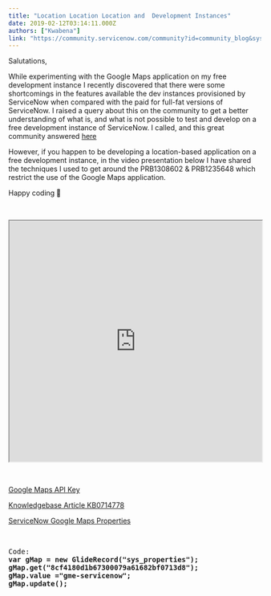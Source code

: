 ```yaml
---
title: "Location Location Location and  Development Instances"
date: 2019-02-12T03:14:11.000Z
authors: ["Kwabena"]
link: "https://community.servicenow.com/community?id=community_blog&sys_id=0652633ddb2b27001089e15b8a9619c5"
---
```

<p>Salutations,</p>
<p>While experimenting with the Google Maps application on my free development instance I recently discovered that there were some shortcomings in the features available the dev instances provisioned by ServiceNow when compared with the paid for full-fat versions of ServiceNow. I raised a query about this on the community to get a better understanding of what is, and what is not possible to test and develop on a free development instance of ServiceNow. I called, and this great community answered <a href="community?id&#61;community_question&amp;sys_id&#61;6e1107f5dbe3e3001089e15b8a9619c3" rel="nofollow">here</a></p>
<p>However, if you happen to be developing a location-based application on a free development instance, in the video presentation below I have shared the techniques I used to get around the PRB1308602 &amp; PRB1235648 which restrict the use of the Google Maps application.</p>
<p>Happy coding<strong> &#x1f642;</strong> </p>
<p> </p>
<p><iframe id="video_tinymce" style="width: 100%; height: 480px;" src="https://www.youtube.com/embed/WST5LBbAI28"></iframe></p>
<p> </p>
<p><a href="https://developers.google.com/maps/documentation/javascript/get-api-key" rel="nofollow">Google Maps API Key</a></p>
<p><a href="https://hi.service-now.com/kb_view.do?sysparm_article&#61;KB0714778" rel="nofollow">Knowledgebase Article KB0714778</a></p>
<p><a href="https://docs.servicenow.com/csh?topicname&#61;set-up-google-maps-api.htmll&amp;version&#61;london" rel="nofollow">ServiceNow Google Maps Properties</a></p>
<p> </p>
<pre>Code:<br /><strong>var gMap &#61; new GlideRecord(&#34;sys_properties&#34;);</strong><br /><strong>gMap.get(&#34;8cf4180d1b67300079a61682bf0713d8&#34;);</strong><br /><strong>gMap.value &#61;&#34;gme-servicenow&#34;;</strong><br /><strong>gMap.update();</strong><br /><strong><br /></strong></pre>